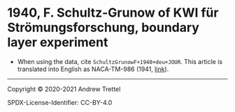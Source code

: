 # 1940, F. Schultz-Grunow of KWI für Strömungsforschung, boundary layer experiment

- When using the data, cite `SchultzGrunowF+1940+deu+JOUR`.  This article is
  translated into English as NACA-TM-986 (1941,
  [link](https://ntrs.nasa.gov/citations/19930094430)).

-------------------------------------------------------------------------------

Copyright © 2020-2021 Andrew Trettel

SPDX-License-Identifier: CC-BY-4.0
